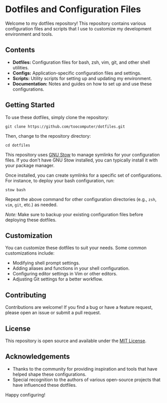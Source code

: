 # Dotfiles and Configuration Files

Welcome to my dotfiles repository! This repository contains various configuration files and scripts that I use to customize my development environment and tools.

## Contents

-  **Dotfiles:** Configuration files for bash, zsh, vim, git, and other shell utilities.
-  **Configs:** Application-specific configuration files and settings.
-  **Scripts:** Utility scripts for setting up and updating my environment.
-  **Documentation:** Notes and guides on how to set up and use these configurations.

## Getting Started

To use these dotfiles, simply clone the repository:

```
git clone https://github.com/toocomputer/dotfiles.git
```

Then, change to the repository directory:

```
cd dotfiles
```

This repository uses [GNU Stow](https://www.gnu.org/software/stow/) to manage symlinks for your configuration files. If you don't have GNU Stow installed, you can typically install it with your package manager.

Once installed, you can create symlinks for a specific set of configurations. For instance, to deploy your bash configuration, run:

```
stow bash
```

Repeat the above command for other configuration directories (e.g., `zsh`, `vim`, `git`, etc.) as needed.

*Note:* Make sure to backup your existing configuration files before deploying these dotfiles.

## Customization

You can customize these dotfiles to suit your needs. Some common customizations include:

-  Modifying shell prompt settings.
-  Adding aliases and functions in your shell configuration.
-  Configuring editor settings in Vim or other editors.
-  Adjusting Git settings for a better workflow.

## Contributing

Contributions are welcome! If you find a bug or have a feature request, please open an issue or submit a pull request.

## License

This repository is open source and available under the [MIT
License](https://github.com/toocomputer/dotfiles?tab=MIT-1-ov-file).

## Acknowledgements

-  Thanks to the community for providing inspiration and tools that have helped shape these configurations.
-  Special recognition to the authors of various open-source projects that have influenced these dotfiles.

Happy configuring!
